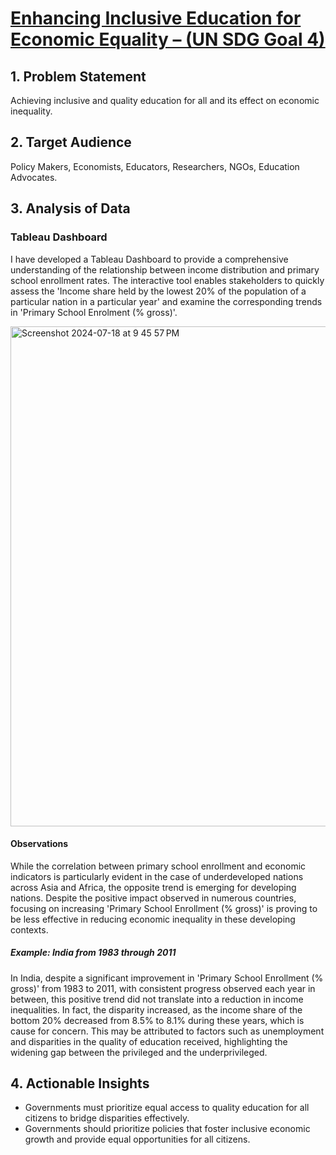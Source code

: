 # [Enhancing Inclusive Education for Economic Equality – (UN SDG Goal 4)](https://public.tableau.com/app/profile/adithya.kobbai/viz/UN_Goal_4_Insights/Dashboard1)


## 1. Problem Statement
Achieving inclusive and quality education for all and its effect on economic inequality.

## 2. Target Audience
Policy Makers, Economists, Educators, Researchers, NGOs, Education Advocates.

## 3. Analysis of Data

### Tableau Dashboard
I have developed a Tableau Dashboard to provide a comprehensive understanding of the relationship between income distribution and primary school enrollment rates. The interactive tool enables stakeholders to quickly assess the 'Income share held by the lowest 20% of the population of a particular nation in a particular year' and examine the corresponding trends in 'Primary School Enrolment (% gross)'.

<img width="800" alt="Screenshot 2024-07-18 at 9 45 57 PM" src="https://github.com/user-attachments/assets/24ad7d53-c0d0-41f0-944b-92631fa0a027">

#### Observations
While the correlation between primary school enrollment and economic indicators is particularly evident in the case of underdeveloped nations across Asia and Africa, the opposite trend is emerging for developing nations. Despite the positive impact observed in numerous countries, focusing on increasing 'Primary School Enrollment (% gross)' is proving to be less effective in reducing economic inequality in these developing contexts.

##### Example: India from 1983 through 2011
In India, despite a significant improvement in 'Primary School Enrollment (% gross)' from 1983 to 2011, with consistent progress observed each year in between, this positive trend did not translate into a reduction in income inequalities. In fact, the disparity increased, as the income share of the bottom 20% decreased from 8.5% to 8.1% during these years, which is cause for concern. This may be attributed to factors such as unemployment and disparities in the quality of education received, highlighting the widening gap between the privileged and the underprivileged.

## 4. Actionable Insights
- Governments must prioritize equal access to quality education for all citizens to bridge disparities effectively.
- Governments should prioritize policies that foster inclusive economic growth and provide equal opportunities for all citizens.
